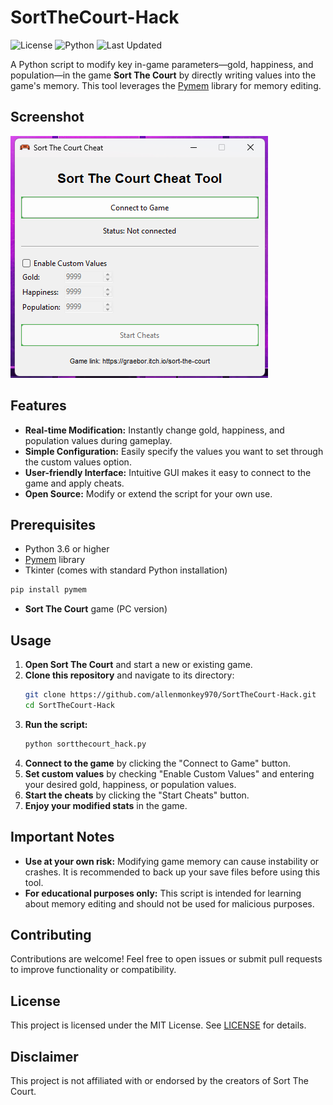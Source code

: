 # SortTheCourt-Hack

![License](https://img.shields.io/badge/license-MIT-blue.svg)
![Python](https://img.shields.io/badge/python-3.6+-green.svg)
![Last Updated](https://img.shields.io/badge/last%20updated-2025--05--06-brightgreen)

A Python script to modify key in-game parameters—gold, happiness, and population—in the game **Sort The Court** by directly writing values into the game's memory. This tool leverages the [Pymem](https://github.com/srounet/Pymem) library for memory editing.

## Screenshot
![Screenshot of Sort The Court Hack Tool](https://github.com/allenmonkey970/SortTheCourt-Hack/blob/main/Screenshot%202025-05-05%20223754.png)

## Features

- **Real-time Modification:** Instantly change gold, happiness, and population values during gameplay.
- **Simple Configuration:** Easily specify the values you want to set through the custom values option.
- **User-friendly Interface:** Intuitive GUI makes it easy to connect to the game and apply cheats.
- **Open Source:** Modify or extend the script for your own use.

## Prerequisites

- Python 3.6 or higher
- [Pymem](https://github.com/srounet/Pymem) library
- Tkinter (comes with standard Python installation)

```bash
pip install pymem
```

- **Sort The Court** game (PC version)

## Usage

1. **Open Sort The Court** and start a new or existing game.
2. **Clone this repository** and navigate to its directory:
    ```bash
    git clone https://github.com/allenmonkey970/SortTheCourt-Hack.git
    cd SortTheCourt-Hack
    ```
3. **Run the script:**
    ```bash
    python sortthecourt_hack.py
    ```
4. **Connect to the game** by clicking the "Connect to Game" button.
5. **Set custom values** by checking "Enable Custom Values" and entering your desired gold, happiness, or population values.
6. **Start the cheats** by clicking the "Start Cheats" button.
7. **Enjoy your modified stats** in the game.

## Important Notes

- **Use at your own risk:** Modifying game memory can cause instability or crashes. It is recommended to back up your save files before using this tool.
- **For educational purposes only:** This script is intended for learning about memory editing and should not be used for malicious purposes.

## Contributing

Contributions are welcome! Feel free to open issues or submit pull requests to improve functionality or compatibility.

## License

This project is licensed under the MIT License. See [LICENSE](LICENSE) for details.

## Disclaimer

This project is not affiliated with or endorsed by the creators of Sort The Court.
